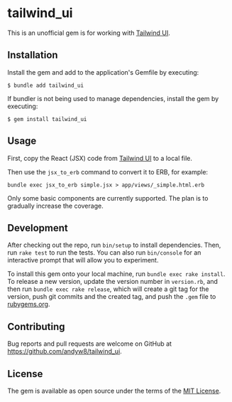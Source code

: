 # tailwind_ui

This is an unofficial gem is for working with [Tailwind UI](https://tailwindui.com).

## Installation

Install the gem and add to the application's Gemfile by executing:

    $ bundle add tailwind_ui

If bundler is not being used to manage dependencies, install the gem by executing:

    $ gem install tailwind_ui

## Usage

First, copy the React (JSX) code from [Tailwind UI](https://tailwindui.com) to a local file.

Then use the `jsx_to_erb` command to convert it to ERB, for example:

`bundle exec jsx_to_erb simple.jsx > app/views/_simple.html.erb`

Only some basic components are currently supported. The plan is to gradually increase the coverage.

## Development

After checking out the repo, run `bin/setup` to install dependencies. Then, run `rake test` to run the tests. You can also run `bin/console` for an interactive prompt that will allow you to experiment.

To install this gem onto your local machine, run `bundle exec rake install`. To release a new version, update the version number in `version.rb`, and then run `bundle exec rake release`, which will create a git tag for the version, push git commits and the created tag, and push the `.gem` file to [rubygems.org](https://rubygems.org).

## Contributing

Bug reports and pull requests are welcome on GitHub at https://github.com/andyw8/tailwind_ui.

## License

The gem is available as open source under the terms of the [MIT License](https://opensource.org/licenses/MIT).
